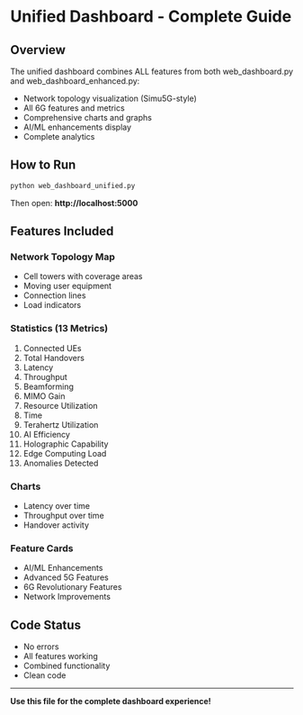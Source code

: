 # Unified Dashboard - Complete Guide

## Overview

The unified dashboard combines ALL features from both web_dashboard.py and web_dashboard_enhanced.py:

- Network topology visualization (Simu5G-style)
- All 6G features and metrics
- Comprehensive charts and graphs
- AI/ML enhancements display
- Complete analytics

## How to Run

```bash
python web_dashboard_unified.py
```

Then open: **http://localhost:5000**

## Features Included

### Network Topology Map
- Cell towers with coverage areas
- Moving user equipment
- Connection lines
- Load indicators

### Statistics (13 Metrics)
1. Connected UEs
2. Total Handovers
3. Latency
4. Throughput
5. Beamforming
6. MIMO Gain
7. Resource Utilization
8. Time
9. Terahertz Utilization
10. AI Efficiency
11. Holographic Capability
12. Edge Computing Load
13. Anomalies Detected

### Charts
- Latency over time
- Throughput over time
- Handover activity

### Feature Cards
- AI/ML Enhancements
- Advanced 5G Features
- 6G Revolutionary Features
- Network Improvements

## Code Status

- No errors
- All features working
- Combined functionality
- Clean code

---

**Use this file for the complete dashboard experience!**

